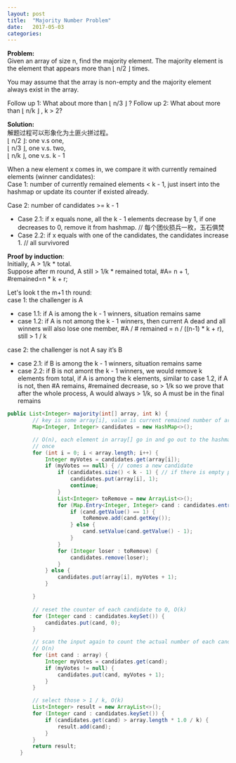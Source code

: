 ```yaml
---
layout: post
title:  "Majority Number Problem"
date:   2017-05-03 
categories:   
---
```

**Problem:**  
Given an array of size n, find the majority element. The majority element is the element that appears more than ⌊ n/2 ⌋ times.

You may assume that the array is non-empty and the majority element always exist in the array.

Follow up 1: What about more than  ⌊ n/3 ⌋ ?
Follow up 2: What about more than  ⌊ n/k ⌋ , k > 2?

**Solution:**  
解题过程可以形象化为土匪火拼过程。  
⌊ n/2 ⌋: one v.s one,  
⌊ n/3 ⌋, one v.s. two,  
⌊ n/k ⌋, one v.s. k - 1  

When a new element x comes in, we compare it with currently remained elements (winner candidates):  
Case 1:  number of currently remained elements < k - 1, just insert into the hashmap or update its counter if existed already.  

Case 2: number of candidates >= k - 1  
- Case 2.1: if x equals none, all the k - 1 elements decrease by 1, if one decreases to 0, remove it from hashmap. // 每个团伙损兵一枚，玉石俱焚  
- Case 2.2:  if x equals with one of the candidates, the candidates increase 1. // all survivored

**Proof by induction**:  
Initially, A > 1/k * total.  
Suppose after m round, A still > 1/k * remained total, #A= n + 1, #remained=n * k + r;  

Let's look t the m+1 th round:  
case 1: the challenger is A
- case 1.1: if A is among the k - 1 winners, situation remains same
- case 1.2: if A is not among the k - 1 winners, then current A dead and all winners will also lose one member, #A / # remained = n / ((n-1) * k + r), still > 1 / k

case 2: the challenger is not A say it’s B
- case 2.1: if B is among the k - 1 winners, situation remains same
- case 2.2: if B is not amont the k - 1 winners, we would remove k elements  from total, if A is among the k elements, similar to case 1.2, if A is not, then #A remains, #remained decrease, so > 1/k
so we prove that after the whole process, A would always > 1/k, so A must be in the final remains


```Java
public List<Integer> majority(int[] array, int k) {
		// key is some array[i], value is current remained number of array[i]
		Map<Integer, Integer> candidates = new HashMap<>();

		// O(n), each element in array[] go in and go out to the hashmap at most
		// once
		for (int i = 0; i < array.length; i++) {
			Integer myVotes = candidates.get(array[i]);
			if (myVotes == null) { // comes a new candidate
				if (candidates.size() < k - 1) { // if there is empty position, just comes in
					candidates.put(array[i], 1);
					continue;
				}
				List<Integer> toRemove = new ArrayList<>();
				for (Map.Entry<Integer, Integer> cand : candidates.entrySet()) {
					if (cand.getValue() == 1) {
						toRemove.add(cand.getKey());
					} else {
						cand.setValue(cand.getValue() - 1);
					}
				}
				for (Integer loser : toRemove) {
					candidates.remove(loser);
				}
			} else {
				candidates.put(array[i], myVotes + 1);
			}

		}
		
		// reset the counter of each candidate to 0, O(k)
		for (Integer cand : candidates.keySet()) {
			candidates.put(cand, 0);
		}

		// scan the input again to count the actual number of each candidate,
		// O(n)
		for (int cand : array) {
			Integer myVotes = candidates.get(cand);
			if (myVotes != null) {
				candidates.put(cand, myVotes + 1);
			}
		}

		// select those > 1 / k, O(k)
		List<Integer> result = new ArrayList<>();
		for (Integer cand : candidates.keySet()) {
			if (candidates.get(cand) > array.length * 1.0 / k) {
				result.add(cand);
			}
		}
		return result;
	}
```

